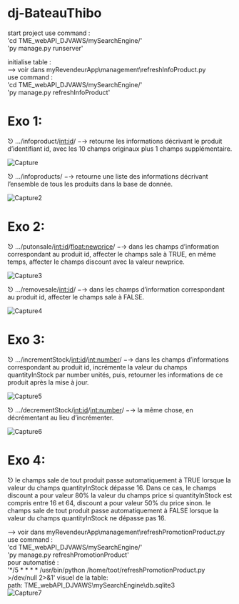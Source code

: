 # dj-BateauThibo
start project
use command :  
'cd TME_webAPI_DJVAWS/mySearchEngine/'  
'py manage.py runserver'  

initialise table :   
--> voir dans myRevendeurApp\management\refreshInfoProduct.py  
use command :  
'cd TME_webAPI_DJVAWS/mySearchEngine/'  
'py manage.py refreshInfoProduct'  

# Exo 1: #
 ⎋ .../infoproduct/<int:id>/ −→ retourne les informations décrivant le produit d’identifiant id, avec les 10 champs originaux plus 1 champs supplémentaire.
 
![Capture](https://user-images.githubusercontent.com/43207346/110635992-04cf8900-81ac-11eb-99d7-6742757bcfe1.PNG)

 ⎋ .../infoproducts/ −→ retourne une liste des informations décrivant l’ensemble de tous les produits dans la base de donnée.
 
 ![Capture2](https://user-images.githubusercontent.com/43207346/110636444-8b846600-81ac-11eb-9efa-e63486a52af4.PNG)
 
# Exo 2: #
 ⎋ .../putonsale/<int:id>/<float:newprice>/ −→ dans les champs d’information correspondant au
produit id, affecter le champs sale à TRUE, en même temps, affecter le champs discount avec la valeur
newprice.

![Capture3](https://user-images.githubusercontent.com/43207346/110636889-16656080-81ad-11eb-821d-e86f14d69881.PNG)

 ⎋ .../removesale/<int:id>/ −→ dans les champs d’information correspondant au produit id, affecter le
champs sale à FALSE.

![Capture4](https://user-images.githubusercontent.com/43207346/110637188-6ba17200-81ad-11eb-8fdb-05abeda8eaf5.PNG)

 # Exo 3: #
 ⎋ .../incrementStock/<int:id>/<int:number>/ −→ dans les champs d’informations correspondant au
produit id, incrémente la valeur du champs quantityInStock par number unités, puis, retourner les
informations de ce produit après la mise à jour.

![Capture5](https://user-images.githubusercontent.com/43207346/110637490-ba4f0c00-81ad-11eb-9126-c8b895a8726f.PNG)

 ⎋ .../decrementStock/<int:id>/<int:number>/ −→ la même chose, en décrémentant au lieu d’incrémenter.
 
 ![Capture6](https://user-images.githubusercontent.com/43207346/110637663-ee2a3180-81ad-11eb-8969-dc88950f47cc.PNG)

# Exo 4: #
⎋ le champs sale de tout produit passe automatiquement à TRUE lorsque la valeur du champs quantityInStock
dépasse 16. Dans ce cas, le champs discount a pour valeur 80% la valeur du champs price si quantityInStock
est compris entre 16 et 64, discount a pour valeur 50% du price sinon.
le champs sale de tout produit passe automatiquement à FALSE lorsque la valeur du champs quantityInStock
ne dépasse pas 16.

--> voir dans myRevendeurApp\management\refreshPromotionProduct.py  
use command :  
'cd TME_webAPI_DJVAWS/mySearchEngine/'  
'py manage.py refreshPromotionProduct'  
pour automatisé :  
'*/5 * * * * /usr/bin/python /home/toot/refreshPromotionProduct.py >/dev/null 2>&1'
visuel de la table:  
path: TME_webAPI_DJVAWS\mySearchEngine\db.sqlite3  
![Capture7](https://user-images.githubusercontent.com/43207346/110638690-2716d600-81af-11eb-92ec-b9eb5f789164.PNG)
